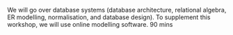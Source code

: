 We will go over database systems (database architecture, relational algebra, ER modelling, normalisation, and database design). To supplement this workshop, we will use online modelling software.
90 mins